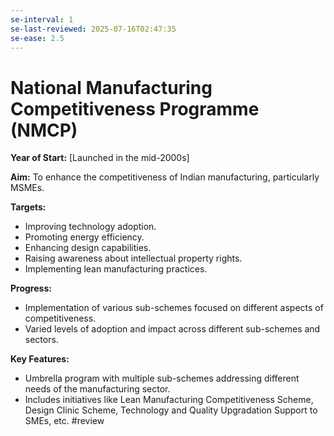 ```yaml
---
se-interval: 1
se-last-reviewed: 2025-07-16T02:47:35
se-ease: 2.5
---
```

# National Manufacturing Competitiveness Programme (NMCP)

**Year of Start:** [Launched in the mid-2000s]

**Aim:** To enhance the competitiveness of Indian manufacturing, particularly MSMEs.

**Targets:**
* Improving technology adoption.
* Promoting energy efficiency.
* Enhancing design capabilities.
* Raising awareness about intellectual property rights.
* Implementing lean manufacturing practices.

**Progress:**
* Implementation of various sub-schemes focused on different aspects of competitiveness.
* Varied levels of adoption and impact across different sub-schemes and sectors.

**Key Features:**
* Umbrella program with multiple sub-schemes addressing different needs of the manufacturing sector.
* Includes initiatives like Lean Manufacturing Competitiveness Scheme, Design Clinic Scheme, Technology and Quality Upgradation Support to SMEs, etc.
#review